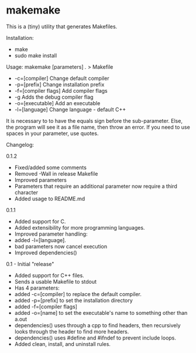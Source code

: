 # makemake
This is a (tiny) utility that generates Makefiles.

Installation:
- make
- sudo make install

Usage:
makemake [parameters] *.* > Makefile
- -c=[compiler]		Change default compiler
- -p=[prefix]		Change installation prefix
- -f=[compiler flags]	Add compiler flags
- -g			Adds the debug compiler flag
- -o=[executable]	Add an executable 
- -l=[language]		Change language - default C++

It is necessary to to have the equals sign before the sub-parameter. Else, the program will see it as a file name, then throw an error. If you need to use spaces in your parameter, use quotes.

Changelog:

0.1.2
- Fixed/added some comments
- Removed -Wall in release Makefile
- Improved parameters
 - Parameters that require an additional parameter now require a third character
- Added usage to README.md

0.1.1
- Added support for C.
- Added extensibility for more programming languages.
- Improved parameter handling:
 - added -l=[language].
 - bad parameters now cancel execution
- Improved dependencies()

0.1 - Initial "release"
- Added support for C++ files.
- Sends a usable Makefile to stdout
- Has 4 parameters:
 - added -c=[compiler] to replace the default compiler.
 - added -p=[prefix] to set the installation directory
 - added -f=[compiler flags]
 - added -o=[name] to set the executable's name to something other than a.out
- dependencies() uses through a cpp to find headers, then recursively looks through the header to find more headers.
- dependencies() uses #define and #ifndef to prevent include loops.
- Added clean, install, and uninstall rules.
